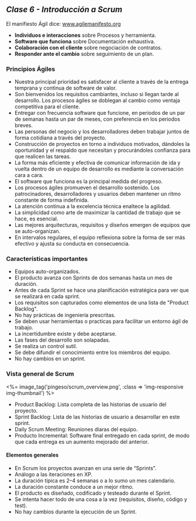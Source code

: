 ## _Clase 6 - Introducción a Scrum_

El manifiesto Ágil dice: www.agilemanifesto.org
 
 * **Individuos e interacciones** sobre Procesos y herramienta.
 * **Software que funciona** sobre Documentación exhaustiva.
 * **Colaboración con el cliente** sobre negociación de contratos.
 * **Responder ante el cambio** sobre seguimiento de un plan.


### Principios Ágiles

 * Nuestra principal prioridad es satisfacer al cliente a través de la entrega 
   temprana y continua de software de valor.
 * Son bienvenidos los requisitos cambiantes, incluso si llegan tarde al 
   desarrollo. Los procesos ágiles se doblegan al cambio como ventaja 
   competitiva para el cliente.
 * Entregar con frecuencia software que funcione, en periodos de un par de 
   semanas hasta un par de meses, con preferencia en los periodos breves.
 * Las personas del negocio y los desarrolladores deben trabajar juntos de
   forma cotidiana a través del proyecto.
 * Construcción de proyectos en torno a individuos motivados, dándoles la
   oportunidad y el respaldo que necesitan y procurándoles confianza para que 
   realicen las tareas.
 * La forma más eficiente y efectiva de comunicar información de ida y vuelta 
   dentro de un equipo de desarrollo es mediante la conversación cara a cara.
 * El software que funciona es la principal medida del progreso.
 * Los procesos ágiles promueven el desarrollo sostenido. Los patrocinadores,
   desarrolladores y usuarios deben mantener un ritmo constante de forma 
   indefinida.
 * La atención continua a la excelencia técnica enaltece la agilidad.
 * La simplicidad como arte de maximizar la cantidad de trabajo que se hace, 
   es esencial.
 * Las mejores arquitecturas, requisitos y diseños emergen de equipos que se 
   auto-organizan.
 * En intervalos regulares, el equipo reflexiona sobre la forma de ser más 
   efectivo y ajusta su conducta en consecuencia.









### Características importantes

 * Equipos auto-organizados.
 * El producto avanza con Sprints de dos semanas hasta un mes de duración.
 * Antes de cada Sprint se hace una planificación estratégica para ver que se 
   realizará en cada sprint.
 * Los requisitos son capturados como elementos de una lista de "Product 
   Backlog".
 * No hay prácticas de ingeniería prescritas.
 * Se deben usar herramientas o practicas para facilitar un entorno ágil de 
   trabajo.
 * La incertidumbre existe y debe aceptarse.
 * Las fases del desarrollo son solapadas.
 * Se realiza un control sutil.
 * Se debe difundir el conocimiento entre los miembros del equipo.
 * No hay cambios en un sprint.




### Vista general de Scrum

<%= image_tag('pingeso/scrum_overview.png', :class => 'img-responsive img-thumbnail') %> 

 * Product Backlog: Lista completa de las historias de usuario del proyecto.
 * Sprint Backlog: Lista de las historias de usuario a desarrollar en este 
   sprint.
 * Daily Scrum Meeting: Reuniones diaras del equipo.
 * Producto Incremental: Software final entregado en cada sprint, de modo que 
   cada entrega es un aumento mejorado del anterior.

#### Elementos generales

 * En Scrum los proyectos avanzan en una serie de “Sprints”.
 * Análogo a las iteraciones en XP.
 * La duración típica es 2–4 semanas o a lo sumo un mes calendario.
 * La duración constante conduce a un mejor ritmo.
 * El producto es diseñado, codificado y testeado durante el Sprint.
 * Se intenta hacer todo de una cosa a la vez (requisitos, diseño, código y 
   test).
 * No hay cambios durante la ejecución de un Sprint.